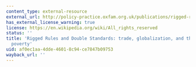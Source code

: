 ```yaml
---
content_type: external-resource
external_url: http://policy-practice.oxfam.org.uk/publications/rigged-rules-and-double-standards-trade-globalisation-and-the-fight-against-pov-112391
has_external_license_warning: true
license: https://en.wikipedia.org/wiki/All_rights_reserved
status: ''
title: 'Rigged Rules and Double Standards: trade, globalization, and the fight against
  poverty'
uid: af0ec1aa-4dde-4601-8c94-ce7847b09753
wayback_url: ''
---
```

